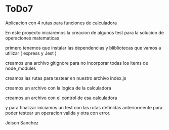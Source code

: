 # ToDo7

Aplicacion con 4 rutas para funciones de calculadora

En este proyecto iniciaremos la creacion de algunos test para la solucion de operaciones matematicas

primero tenemos que instalar las dependencias y blibliotecas que vamos a utilizar ( express y Jest ) 

creamos una archivo gitignore para no incorporar todas los items de node_modules

creamos las rutas para testear en nuestro archivo index.js

creamos un archivo con la logica de la calculadora

creamos un archivo con el control de esa calculadora

y para finalizar iniciamos un test con las rutas definidas anteriormente para poder testear un operacion valida y otra con error.


Jeison Sanchez
